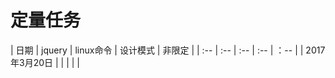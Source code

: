 

# 定量任务


| 日期  | jquery  |  linux命令 | 设计模式 |   非限定  | 
| :--  | :-- | :-- | :-- | ：-- |
| 2017年3月20日 |          |          |           |       |



